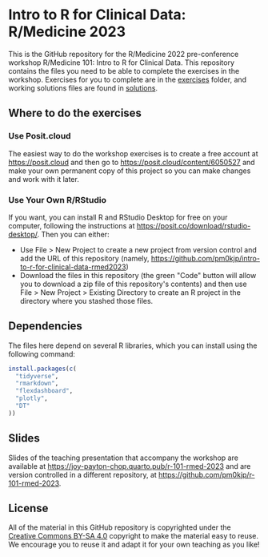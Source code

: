 # Intro to R for Clinical Data: R/Medicine 2023

This is the GitHub repository for the R/Medicine 2022 pre-conference workshop R/Medicine 101: Intro to R for Clinical Data.  This repository contains the files you need to be able to complete the exercises in the workshop.  Exercises for you to complete are in the [exercises](exercises) folder, and working solutions files are found in [solutions](solutions).

## Where to do the exercises

### Use Posit.cloud

The easiest way to do the workshop exercises is to create a free account at <https://posit.cloud> and then go to <https://posit.cloud/content/6050527> and make your own permanent copy of this project so you can make changes and work with it later.

### Use Your Own R/RStudio

If you want, you can install R and RStudio Desktop for free on your computer, following the instructions at <https://posit.co/download/rstudio-desktop/>.  Then you can either:

* Use File > New Project to create a new project from version control and add the URL of this repository (namely, https://github.com/pm0kjp/intro-to-r-for-clinical-data-rmed2023)
* Download the files in this repository (the green "Code" button will allow you to download a zip file of this repository's contents) and then use File > New Project > Existing Directory to create an R project in the directory where you stashed those files.

## Dependencies

The files here depend on several R libraries, which you can install using the following command:

```r
install.packages(c(
  "tidyverse",
  "rmarkdown",
  "flexdashboard",
  "plotly",
  "DT"
))
```

## Slides

Slides of the teaching presentation that accompany the workshop are available at <https://joy-payton-chop.quarto.pub/r-101-rmed-2023> and are version controlled in a different repository, at <https://github.com/pm0kjp/r-101-rmed-2023>.

## License

All of the material in this GitHub repository is copyrighted under the [Creative Commons BY-SA 4.0](https://creativecommons.org/licenses/by-sa/4.0/) copyright to make the material easy to reuse. We encourage you to reuse it and adapt it for your own teaching as you like!
